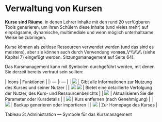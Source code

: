 
# Verwaltung von Kursen

**Kurse sind Räume**, in denen Lehrer Inhalte mit den rund 20 verfügbaren Tools generieren, um ihren Schülern diese Inhalte \(und vieles mehr) auf einprägsame, dynamische, multimediale und wenn möglich unterhaltsame Weise beizubringen.

Kurse können als zeitlose Ressourcen verwendet werden \(und das sind es meistens\), aber sie können auch durch Verwendung von**ses**_**\\***\\\\\\\\\\\\\\\\ \(siehe Kapitel 7) eingefügt werden. Sitzungsmanagement auf Seite 64\).

Das Kursmanagement kann mit Symbolen durchgeführt werden, mit denen Sie derzeit bereits vertraut sein sollten:

| Icons | Funktionen |
|: — |: — |
| ![](../../.gitbook/assets/images64%20%286%29.png) | Gibt alle Informationen zur Nutzung des Kurses und seiner Nutzer |
| ![](../../.gitbook/assets/graficos30%20%286%29.png) ![](../../.gitbook/assets/graficos31%20%286%29.png) | Bietet eine detaillierte Verfolgung der Nutzer, des Kurs- und Ressourcenberichts |
| ![](../../.gitbook/assets/graficos28%20%286%29.png) | Aktualisieren Sie die Parameter oder Kursdetails |
| ![](../../.gitbook/assets/graficos29%20%286%29.png) | Kurs entfernen \(nach Genehmigung\) |
| ![](../../.gitbook/assets/images59%20%283%29.png) | Backup generieren oder importieren |
| ![](../../.gitbook/assets/images61%20%283%29.png) | Zur Homepage des Kurses |

Tableau 3: Administration — Symbole für das Kursmanagement